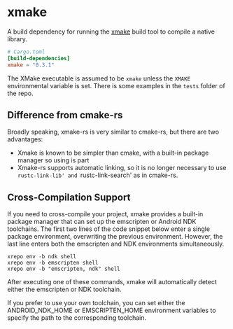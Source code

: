 # xmake

A build dependency for running the [xmake](https://xmake.io/) build tool to compile a native
library.

```toml
# Cargo.toml
[build-dependencies]
xmake = "0.3.1"
```

The XMake executable is assumed to be `xmake` unless the `XMAKE`
environmental variable is set.
There is some examples in the `tests` folder of the repo. 

## Difference from cmake-rs

Broadly speaking, xmake-rs is very similar to cmake-rs, but there are two advantages:
* Xmake is known to be simpler than cmake, with a built-in package manager so using is part
* Xmake-rs supports automatic linking, so it is no longer necessary to use `rustc-link-lib' and `rustc-link-search' as in cmake-rs.

## Cross-Compilation Support

If you need to cross-compile your project, xmake provides a built-in package manager that can set up the emscripten or Android NDK toolchains. The first two lines of the code snippet below enter a single package environment, overwriting the previous environment. However, the last line enters both the emscripten and NDK environments simultaneously.
```
xrepo env -b ndk shell
xrepo env -b emscripten shell
xrepo env -b "emscripten, ndk" shell
```
After executing one of these commands, xmake will automatically detect either the emscripten or NDK toolchain.

If you prefer to use your own toolchain, you can set either the ANDROID_NDK_HOME or EMSCRIPTEN_HOME environment variables to specify the path to the corresponding toolchain.